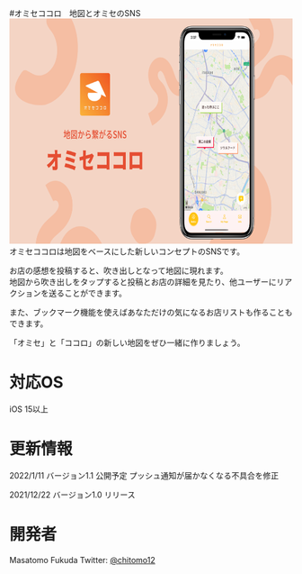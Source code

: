 

#オミセココロ　地図とオミセのSNS
<img src="https://github.com/chitomo12/omisekokoro1205/blob/%237_arranging_codes/オミセココロ紹介220111.png" alt="アプリ労働基準法" height="400">  
オミセココロは地図をベースにした新しいコンセプトのSNSです。

お店の感想を投稿すると、吹き出しとなって地図に現れます。  
地図から吹き出しをタップすると投稿とお店の詳細を見たり、他ユーザーにリアクションを送ることができます。

また、ブックマーク機能を使えばあなただけの気になるお店リストも作ることもできます。

「オミセ」と「ココロ」の新しい地図をぜひ一緒に作りましょう。

# 対応OS

iOS 15以上

# 更新情報

2022/1/11  バージョン1.1 公開予定
プッシュ通知が届かなくなる不具合を修正

2021/12/22 バージョン1.0 リリース

# 開発者

Masatomo Fukuda
Twitter: [@chitomo12](https://twitter.com/chitomo12)
